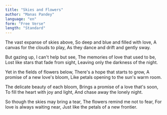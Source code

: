 ```yaml
---
title: "Skies and Flowers"
author: "Manas Pandey"
language: "en"
form: "Free Verse"
length: "Standard"
---
```

The vast expanse of skies above,
So deep and blue and filled with love,
A canvas for the clouds to play,
As they dance and drift and gently sway.

But gazing up, I can't help but see,
The memories of love that used to be,
Lost like stars that fade from sight,
Leaving only the darkness of the night.

Yet in the fields of flowers below,
There's a hope that starts to grow,
A promise of a new love's bloom,
Like petals opening to the sun's warm room.

The delicate beauty of each bloom,
Brings a promise of a love that's soon,
To fill the heart with joy and light,
And chase away the lonely night.

So though the skies may bring a tear,
The flowers remind me not to fear,
For love is always waiting near,
Just like the petals of a new frontier.